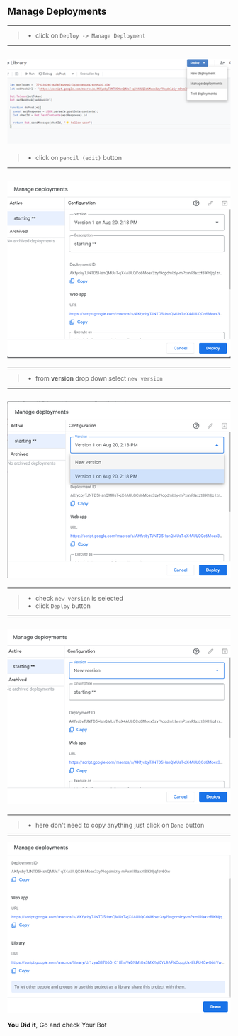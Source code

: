 ## Manage Deployments

---

> - click on `Deploy -> Manage Deployment`

---

## ![manage Deployment](../assets/G17.png)

> - click on `pencil (edit)` button

---

## ![Edit](../assets/G18.png)

---

> - from **version** drop down select `new version`

---

## ![version](../assets/G19.png)

---

> - check `new version` is selected
> - click `Deploy` button

---

## ![new version](../assets/G20.png)

---

> - here don't need to copy anything just click on `Done` button

---

![Deploy](../assets/G21.png)

**You Did it**, Go and check Your Bot
